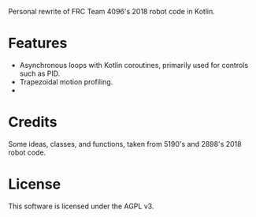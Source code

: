 Personal rewrite of FRC Team 4096's 2018 robot code in Kotlin.

# Features
* Asynchronous loops with Kotlin coroutines, primarily used for controls such as PID.
* Trapezoidal motion profiling.
* 

# Credits
Some ideas, classes, and functions, taken from 5190's and 2898's 2018 robot code.

# License
This software is licensed under the AGPL v3.
